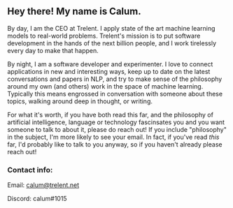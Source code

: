 ## Hey there! My name is Calum.

By day, I am the CEO at Trelent. I apply state of the art machine learning models to real-world problems. Trelent's mission is to put software development in the hands of the next billion people, and I work tirelessly every day to make that happen.

By night, I am a software developer and experimenter. I love to connect applications in new and interesting ways, keep up to date on the latest conversations and papers in NLP, and try to make sense of the philosophy around my own (and others) work in the space of machine learning. Typically this means engrossed in conversation with someone about these topics, walking around deep in thought, or writing.

For what it's worth, if you have both read this far, and the philosophy of artificial intelligence, language or technology fascinsates you and you want someone to talk to about it, please do reach out! If you include "philosophy" in the subject, I'm more likely to see your email. In fact, if you've read *this* far, I'd probably like to talk to you anyway, so if you haven't already please reach out!


### Contact info:
Email: [calum@trelent.net](mailto:calum@trelent.net)

Discord: calum#1015
